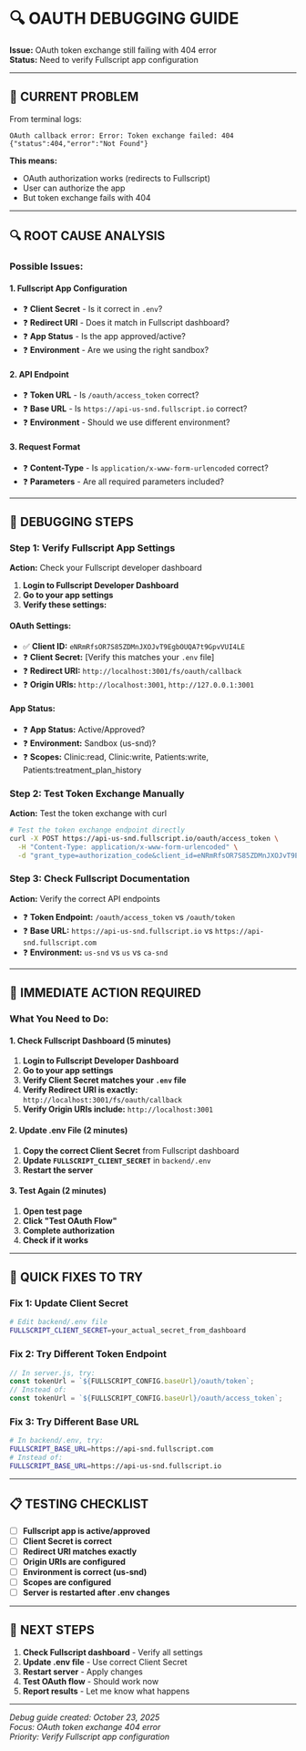 # 🔍 OAUTH DEBUGGING GUIDE

**Issue:** OAuth token exchange still failing with 404 error  
**Status:** Need to verify Fullscript app configuration  

---

## 🚨 **CURRENT PROBLEM**

From terminal logs:
```
OAuth callback error: Error: Token exchange failed: 404 {"status":404,"error":"Not Found"}
```

**This means:**
- OAuth authorization works (redirects to Fullscript)
- User can authorize the app
- But token exchange fails with 404

---

## 🔍 **ROOT CAUSE ANALYSIS**

### **Possible Issues:**

#### **1. Fullscript App Configuration**
- ❓ **Client Secret** - Is it correct in `.env`?
- ❓ **Redirect URI** - Does it match in Fullscript dashboard?
- ❓ **App Status** - Is the app approved/active?
- ❓ **Environment** - Are we using the right sandbox?

#### **2. API Endpoint**
- ❓ **Token URL** - Is `/oauth/access_token` correct?
- ❓ **Base URL** - Is `https://api-us-snd.fullscript.io` correct?
- ❓ **Environment** - Should we use different environment?

#### **3. Request Format**
- ❓ **Content-Type** - Is `application/x-www-form-urlencoded` correct?
- ❓ **Parameters** - Are all required parameters included?

---

## 🧪 **DEBUGGING STEPS**

### **Step 1: Verify Fullscript App Settings**
**Action:** Check your Fullscript developer dashboard

1. **Login to Fullscript Developer Dashboard**
2. **Go to your app settings**
3. **Verify these settings:**

#### **OAuth Settings:**
- ✅ **Client ID:** `eNRmRfsOR7S85ZDMnJXOJvT9EgbOUQA7t9GpvVUI4LE`
- ❓ **Client Secret:** [Verify this matches your `.env` file]
- ❓ **Redirect URI:** `http://localhost:3001/fs/oauth/callback`
- ❓ **Origin URIs:** `http://localhost:3001`, `http://127.0.0.1:3001`

#### **App Status:**
- ❓ **App Status:** Active/Approved?
- ❓ **Environment:** Sandbox (us-snd)?
- ❓ **Scopes:** Clinic:read, Clinic:write, Patients:write, Patients:treatment_plan_history

### **Step 2: Test Token Exchange Manually**
**Action:** Test the token exchange with curl

```bash
# Test the token exchange endpoint directly
curl -X POST https://api-us-snd.fullscript.io/oauth/access_token \
  -H "Content-Type: application/x-www-form-urlencoded" \
  -d "grant_type=authorization_code&client_id=eNRmRfsOR7S85ZDMnJXOJvT9EgbOUQA7t9GpvVUI4LE&client_secret=YOUR_SECRET&redirect_uri=http://localhost:3001/fs/oauth/callback&code=TEST_CODE"
```

### **Step 3: Check Fullscript Documentation**
**Action:** Verify the correct API endpoints

- ❓ **Token Endpoint:** `/oauth/access_token` vs `/oauth/token`
- ❓ **Base URL:** `https://api-us-snd.fullscript.io` vs `https://api-snd.fullscript.com`
- ❓ **Environment:** `us-snd` vs `us` vs `ca-snd`

---

## 🎯 **IMMEDIATE ACTION REQUIRED**

### **What You Need to Do:**

#### **1. Check Fullscript Dashboard (5 minutes)**
1. **Login to Fullscript Developer Dashboard**
2. **Go to your app settings**
3. **Verify Client Secret matches your `.env` file**
4. **Verify Redirect URI is exactly:** `http://localhost:3001/fs/oauth/callback`
5. **Verify Origin URIs include:** `http://localhost:3001`

#### **2. Update .env File (2 minutes)**
1. **Copy the correct Client Secret** from Fullscript dashboard
2. **Update `FULLSCRIPT_CLIENT_SECRET`** in `backend/.env`
3. **Restart the server**

#### **3. Test Again (2 minutes)**
1. **Open test page**
2. **Click "Test OAuth Flow"**
3. **Complete authorization**
4. **Check if it works**

---

## 🔧 **QUICK FIXES TO TRY**

### **Fix 1: Update Client Secret**
```bash
# Edit backend/.env file
FULLSCRIPT_CLIENT_SECRET=your_actual_secret_from_dashboard
```

### **Fix 2: Try Different Token Endpoint**
```javascript
// In server.js, try:
const tokenUrl = `${FULLSCRIPT_CONFIG.baseUrl}/oauth/token`;
// Instead of:
const tokenUrl = `${FULLSCRIPT_CONFIG.baseUrl}/oauth/access_token`;
```

### **Fix 3: Try Different Base URL**
```bash
# In backend/.env, try:
FULLSCRIPT_BASE_URL=https://api-snd.fullscript.com
# Instead of:
FULLSCRIPT_BASE_URL=https://api-us-snd.fullscript.io
```

---

## 📋 **TESTING CHECKLIST**

- [ ] **Fullscript app is active/approved**
- [ ] **Client Secret is correct**
- [ ] **Redirect URI matches exactly**
- [ ] **Origin URIs are configured**
- [ ] **Environment is correct (us-snd)**
- [ ] **Scopes are configured**
- [ ] **Server is restarted after .env changes**

---

## 🚀 **NEXT STEPS**

1. **Check Fullscript dashboard** - Verify all settings
2. **Update .env file** - Use correct Client Secret
3. **Restart server** - Apply changes
4. **Test OAuth flow** - Should work now
5. **Report results** - Let me know what happens

---

*Debug guide created: October 23, 2025*  
*Focus: OAuth token exchange 404 error*  
*Priority: Verify Fullscript app configuration*
